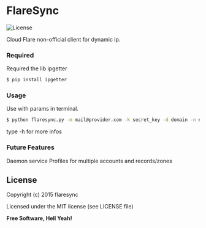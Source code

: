 # FlareSync
![License](https://img.shields.io/badge/license-MIT-blue.svg?style=flat-square)

Cloud Flare non-official client for dynamic ip.

### Required

Required the lib ipgetter

```sh
$ pip install ipgetter
```


### Usage

Use with params in terminal.

```sh
$ python flaresync.py -m mail@provider.com -k secret_key -d domain -n name_record
```

type -h for more infos

### Future Features

Daemon service
Profiles for multiple accounts and records/zones

License
----

Copyright (c) 2015 flaresync

Licensed under the MIT license (see LICENSE file)


**Free Software, Hell Yeah!**
